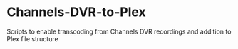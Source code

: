 # Channels-DVR-to-Plex
Scripts to enable transcoding from Channels DVR recordings and addition to Plex file structure
